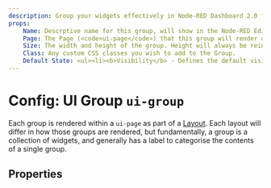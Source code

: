```yaml
---
description: Group your widgets effectively in Node-RED Dashboard 2.0 for better organization and user navigation.
props:
    Name: Descrptive name for this group, will show in the Node-RED Editor and as a label in the Dashboard.
    Page: The Page (<code>ui-page</code>) that this group will render on. 
    Size: The width and height of the group. Height will always be reinforced by this value, the height is generally a <i>minimum</i> height, and will extend to dfit it's content.
    Class: Any custom CSS classes you wish to add to the Group.
    Default State: <ul><li><b>Visibility</b> - Defines the default visibility of this group.</li><li><b>Interactivity</b> - Controls whether the group and it's contents are disabled/enabled when the page is loaded.</li></ul><p>Both of these can be overridden by the user at runtime using a <code>ui-control</code> node.</p>
---
```


<script setup>
</script>

# Config: UI Group `ui-group`

Each group is rendered within a `ui-page` as part of a [Layout](../../contributing/guides/layouts). Each layout will differ in how those groups are rendered, but fundamentally, a group is a collection of widgets, and generally has a label to categorise the contents of a single group.

## Properties

<PropsTable :hide-dynamic="true"/>